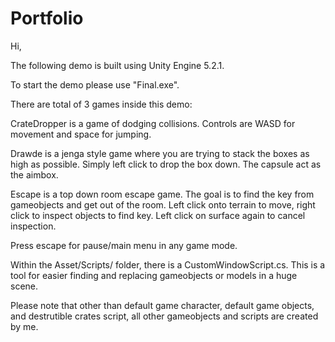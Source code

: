 # Portfolio

Hi,

The following demo is built using Unity Engine 5.2.1.

To start the demo please use "Final.exe". 

There are total of 3 games inside this demo:

CrateDropper is a game of dodging collisions.
Controls are WASD for movement and space for jumping.

Drawde is a jenga style game where you are trying to stack the boxes as high as possible.
Simply left click to drop the box down. The capsule act as the aimbox.

Escape is a top down room escape game. The goal is to find the key from gameobjects and get out of the room.
Left click onto terrain to move, right click to inspect objects to find key. Left click on surface again to cancel inspection.

Press escape for pause/main menu in any game mode.

Within the Asset/Scripts/ folder, there is a CustomWindowScript.cs. This is a tool for easier finding and replacing gameobjects or models in a huge scene.

Please note that other than default game character, default game objects, and destrutible crates script, all other gameobjects and scripts are created by me.
